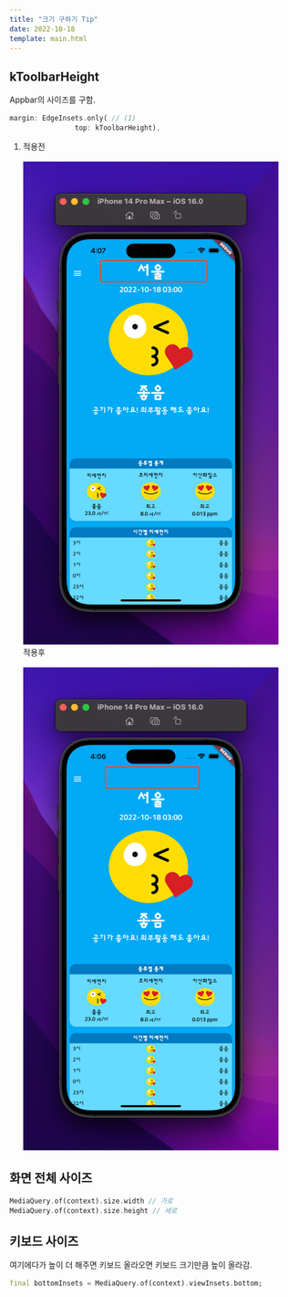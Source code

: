 ```yaml
---
title: "크기 구하기 Tip"
date: 2022-10-18
template: main.html
---
```


## kToolbarHeight
Appbar의 사이즈를 구함.
```dart
margin: EdgeInsets.only( // (1)
                top: kToolbarHeight),
```

1. 적용전 <br><br>![kToolbarBar_before](/docs/assets/img/flutter/Theory/scrollable_widget/kToolBar_before.png)<br>
적용후<br><br>![kToolbarBar_after](/docs/assets/img/flutter/Theory/scrollable_widget/kToolBar_after.png)

## 화면 전체 사이즈
```dart
MediaQuery.of(context).size.width // 가로
MediaQuery.of(context).size.height // 세로
```

## 키보드 사이즈 
여기에다가 높이 더 해주면 키보드 올라오면 키보드 크기만큼 높이 올라감.
```dart
final bottomInsets = MediaQuery.of(context).viewInsets.bottom;
```

